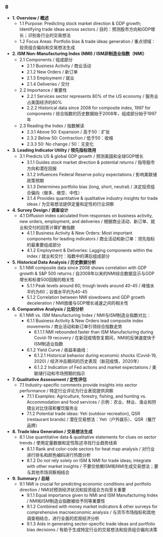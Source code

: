 ### 8
- **1. Overview / 概述**
    - 1.1 Purpose: Predicting stock market direction & GDP growth; Identifying trade ideas across sectors / 目的：预测股市方向和GDP增长；识别各行业的交易想法
    - 1.2 Focus Areas: Portfolio bias & trade ideas generation / 重点领域：投资组合偏向和交易想法生成
- **2. ISM Non-Manufacturing Index (NMI) / ISM非制造业指数（NMI）**
    - 2.1 Components / 组成部分
        - 2.1.1 Business Activity / 商业活动
        - 2.1.2 New Orders / 新订单
        - 2.1.3 Employment / 就业
        - 2.1.4 Deliveries / 交付
    - 2.2 Importance / 重要性
        - 2.2.1 Services sector represents 80% of the US economy / 服务业占美国经济的80%
        - 2.2.2 Historical data since 2008 for composite index, 1997 for components / 综合指数的历史数据始于2008年，组成部分始于1997年
    - 2.3 Reading the Index / 指数解读
        - 2.3.1 Above 50: Expansion / 高于50：扩张
        - 2.3.2 Below 50: Contraction / 低于50：收缩
        - 2.3.3 50: No change / 50：无变化
- **3. Leading Indicator Utility / 领先指标效用**
    - 3.1 Predicts US & global GDP growth / 预测美国和全球GDP增长
        - 3.1.1 Guides stock market direction & potential returns / 指导股市方向和潜在回报
        - 3.1.2 Influences Federal Reserve policy expectations / 影响美联储政策预期
        - 3.1.3 Determines portfolio bias (long, short, neutral) / 决定投资组合偏向（做多、做空、中性）
        - 3.1.4 Provides quantitative & qualitative industry insights for trade ideas / 为交易想法提供定量和定性的行业洞察
- **4. Survey Design / 调查设计**
    - 4.1 Diffusion index calculated from responses on business activity, new orders, employment, and deliveries / 根据商业活动、新订单、就业和交付的回答计算扩散指数
        - 4.1.1 Business Activity & New Orders: Most important components for leading indicators / 商业活动和新订单：领先指标的最重要组成部分
        - 4.1.2 Employment & Deliveries: Lagging components within the index / 就业和交付：指数中的滞后组成部分
- **5. Historical Data Analysis / 历史数据分析**
    - 5.1 NMI composite data since 2008 shows correlation with GDP growth & S&P 500 returns / 自2008年以来的NMI综合数据显示与GDP增长和标普500回报的相关性
        - 5.1.1 Peak levels around 60; trough levels around 40-45 / 峰值水平约为60；谷值水平约为40-45
        - 5.1.2 Correlation between NMI slowdowns and GDP growth deceleration / NMI放缓与GDP增长减速之间的相关性
- **6. Comparative Analysis / 比较分析**
    - 6.1 NMI vs. ISM Manufacturing Index / NMI与ISM制造业指数对比：
        - 6.1.1 Business Activity & New Orders lead composite index movements / 商业活动和新订单引领综合指数走势
            - 6.1.1.1 NMI rebounded faster than ISM Manufacturing during Covid-19 recovery / 在新冠疫情恢复期间，NMI的反弹速度快于ISM制造业指数
        - 6.1.2 Yield Curve / 收益率曲线：
            - 6.1.2.1 Historical behavior during economic shocks (Covid-19, 2020) / 经济冲击期间的历史表现（新冠疫情，2020年）
            - 6.1.2.2 Indication of Fed actions and market expectations / 美联储行动和市场预期的指示
- **7. Qualitative Assessment / 定性评估**
    - 7.1 Industry-specific comments provide insights into sector performance / 特定行业评论为行业表现提供洞察
        - 7.1.1 Examples: Agriculture, forestry, fishing, and hunting vs. Accommodation and food services / 示例：农业、林业、渔业和狩猎业对比住宿和餐饮服务业
        - 7.1.2 Potential trade ideas: Yeti (outdoor recreation), QSR (restaurant brands) / 潜在交易想法：Yeti（户外娱乐）、QSR（餐厅品牌）
- **8. Trade Idea Generation / 交易想法生成**
    - 8.1 Use quantitative data & qualitative statements for clues on sector trends / 使用定量数据和定性陈述寻找行业趋势线索
        - 8.1.1 Rank and color-code sectors for heat map analysis / 对行业进行排名和颜色编码进行热图分析
        - 8.1.2 Do not rely solely on ISM & NMI for trade ideas; integrate with other market insights / 不要仅依赖ISM和NMI生成交易想法；要与其他市场洞察相结合
- **9. Summary / 总结**
    - 9.1 NMI is crucial for predicting economic conditions and portfolio direction / NMI对预测经济状况和投资组合方向至关重要
        - 9.1.1 Equal importance given to NMI and ISM Manufacturing Index / NMI和ISM制造业指数被给予同等重要性
        - 9.1.2 Combined with money market indicators & other surveys for comprehensive macroeconomic analysis / 与货币市场指标和其他调查相结合，进行全面的宏观经济分析
        - 9.1.3 Aids in generating sector-specific trade ideas and portfolio bias decisions / 有助于生成特定行业的交易想法和投资组合偏向决策
